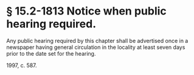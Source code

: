 # § 15.2-1813 Notice when public hearing required.

<p>Any public hearing required by this chapter shall be advertised once in a newspaper having general circulation in the locality at least seven days prior to the date set for the hearing.</p><p>1997, c. 587.</p>